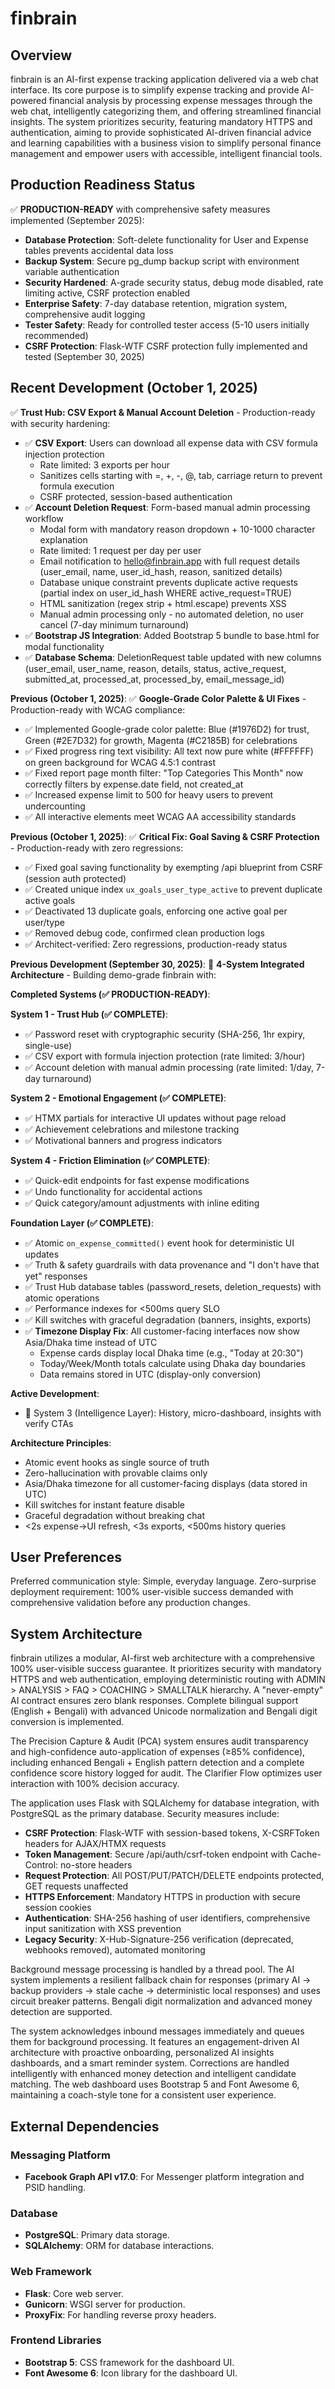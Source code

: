 # finbrain

## Overview
finbrain is an AI-first expense tracking application delivered via a web chat interface. Its core purpose is to simplify expense tracking and provide AI-powered financial analysis by processing expense messages through the web chat, intelligently categorizing them, and offering streamlined financial insights. The system prioritizes security, featuring mandatory HTTPS and authentication, aiming to provide sophisticated AI-driven financial advice and learning capabilities with a business vision to simplify personal finance management and empower users with accessible, intelligent financial tools.

## Production Readiness Status
✅ **PRODUCTION-READY** with comprehensive safety measures implemented (September 2025):
- **Database Protection**: Soft-delete functionality for User and Expense tables prevents accidental data loss
- **Backup System**: Secure pg_dump backup script with environment variable authentication 
- **Security Hardened**: A-grade security status, debug mode disabled, rate limiting active, CSRF protection enabled
- **Enterprise Safety**: 7-day database retention, migration system, comprehensive audit logging
- **Tester Safety**: Ready for controlled tester access (5-10 users initially recommended)
- **CSRF Protection**: Flask-WTF CSRF protection fully implemented and tested (September 30, 2025)

## Recent Development (October 1, 2025)
✅ **Trust Hub: CSV Export & Manual Account Deletion** - Production-ready with security hardening:
- ✅ **CSV Export**: Users can download all expense data with CSV formula injection protection
  - Rate limited: 3 exports per hour
  - Sanitizes cells starting with =, +, -, @, tab, carriage return to prevent formula execution
  - CSRF protected, session-based authentication
- ✅ **Account Deletion Request**: Form-based manual admin processing workflow
  - Modal form with mandatory reason dropdown + 10-1000 character explanation
  - Rate limited: 1 request per day per user
  - Email notification to hello@finbrain.app with full request details (user_email, name, user_id_hash, reason, sanitized details)
  - Database unique constraint prevents duplicate active requests (partial index on user_id_hash WHERE active_request=TRUE)
  - HTML sanitization (regex strip + html.escape) prevents XSS
  - Manual admin processing only - no automated deletion, no user cancel (7-day minimum turnaround)
- ✅ **Bootstrap JS Integration**: Added Bootstrap 5 bundle to base.html for modal functionality
- ✅ **Database Schema**: DeletionRequest table updated with new columns (user_email, user_name, reason, details, status, active_request, submitted_at, processed_at, processed_by, email_message_id)

**Previous (October 1, 2025)**:
✅ **Google-Grade Color Palette & UI Fixes** - Production-ready with WCAG compliance:
- ✅ Implemented Google-grade color palette: Blue (#1976D2) for trust, Green (#2E7D32) for growth, Magenta (#C2185B) for celebrations
- ✅ Fixed progress ring text visibility: All text now pure white (#FFFFFF) on green background for WCAG 4.5:1 contrast
- ✅ Fixed report page month filter: "Top Categories This Month" now correctly filters by expense.date field, not created_at
- ✅ Increased expense limit to 500 for heavy users to prevent undercounting
- ✅ All interactive elements meet WCAG AA accessibility standards

**Previous (October 1, 2025)**:
✅ **Critical Fix: Goal Saving & CSRF Protection** - Production-ready with zero regressions:
- ✅ Fixed goal saving functionality by exempting /api blueprint from CSRF (session auth protected)
- ✅ Created unique index `ux_goals_user_type_active` to prevent duplicate active goals
- ✅ Deactivated 13 duplicate goals, enforcing one active goal per user/type
- ✅ Removed debug code, confirmed clean production logs
- ✅ Architect-verified: Zero regressions, production-ready status

**Previous Development (September 30, 2025)**:
🚧 **4-System Integrated Architecture** - Building demo-grade finbrain with:

**Completed Systems (✅ PRODUCTION-READY)**:

**System 1 - Trust Hub (✅ COMPLETE)**:
- ✅ Password reset with cryptographic security (SHA-256, 1hr expiry, single-use)
- ✅ CSV export with formula injection protection (rate limited: 3/hour)
- ✅ Account deletion with manual admin processing (rate limited: 1/day, 7-day turnaround)

**System 2 - Emotional Engagement (✅ COMPLETE)**:
- ✅ HTMX partials for interactive UI updates without page reload
- ✅ Achievement celebrations and milestone tracking
- ✅ Motivational banners and progress indicators

**System 4 - Friction Elimination (✅ COMPLETE)**:
- ✅ Quick-edit endpoints for fast expense modifications
- ✅ Undo functionality for accidental actions
- ✅ Quick category/amount adjustments with inline editing

**Foundation Layer (✅ COMPLETE)**:
- ✅ Atomic `on_expense_committed()` event hook for deterministic UI updates
- ✅ Truth & safety guardrails with data provenance and "I don't have that yet" responses  
- ✅ Trust Hub database tables (password_resets, deletion_requests) with atomic operations
- ✅ Performance indexes for <500ms query SLO
- ✅ Kill switches with graceful degradation (banners, insights, exports)
- ✅ **Timezone Display Fix**: All customer-facing interfaces now show Asia/Dhaka time instead of UTC
  - Expense cards display local Dhaka time (e.g., "Today at 20:30")
  - Today/Week/Month totals calculate using Dhaka day boundaries
  - Data remains stored in UTC (display-only conversion)

**Active Development**:
- 🔧 System 3 (Intelligence Layer): History, micro-dashboard, insights with verify CTAs

**Architecture Principles**:
- Atomic event hooks as single source of truth
- Zero-hallucination with provable claims only
- Asia/Dhaka timezone for all customer-facing displays (data stored in UTC)
- Kill switches for instant feature disable
- Graceful degradation without breaking chat
- <2s expense→UI refresh, <3s exports, <500ms history queries

## User Preferences
Preferred communication style: Simple, everyday language.
Zero-surprise deployment requirement: 100% user-visible success demanded with comprehensive validation before any production changes.

## System Architecture
finbrain utilizes a modular, AI-first web architecture with a comprehensive 100% user-visible success guarantee. It prioritizes security with mandatory HTTPS and web authentication, employing deterministic routing with ADMIN > ANALYSIS > FAQ > COACHING > SMALLTALK hierarchy. A "never-empty" AI contract ensures zero blank responses. Complete bilingual support (English + Bengali) with advanced Unicode normalization and Bengali digit conversion is implemented.

The Precision Capture & Audit (PCA) system ensures audit transparency and high-confidence auto-application of expenses (≥85% confidence), including enhanced Bengali + English pattern detection and a complete confidence score history logged for audit. The Clarifier Flow optimizes user interaction with 100% decision accuracy.

The application uses Flask with SQLAlchemy for database integration, with PostgreSQL as the primary database. Security measures include:
- **CSRF Protection**: Flask-WTF with session-based tokens, X-CSRFToken headers for AJAX/HTMX requests
- **Token Management**: Secure /api/auth/csrf-token endpoint with Cache-Control: no-store headers
- **Request Protection**: All POST/PUT/PATCH/DELETE endpoints protected, GET requests unaffected
- **HTTPS Enforcement**: Mandatory HTTPS in production with secure session cookies
- **Authentication**: SHA-256 hashing of user identifiers, comprehensive input sanitization with XSS prevention
- **Legacy Security**: X-Hub-Signature-256 verification (deprecated, webhooks removed), automated monitoring

Background message processing is handled by a thread pool. The AI system implements a resilient fallback chain for responses (primary AI → backup providers → stale cache → deterministic local responses) and uses circuit breaker patterns. Bengali digit normalization and advanced money detection are supported.

The system acknowledges inbound messages immediately and queues them for background processing. It features an engagement-driven AI architecture with proactive onboarding, personalized AI insights dashboards, and a smart reminder system. Corrections are handled intelligently with enhanced money detection and intelligent candidate matching. The web dashboard uses Bootstrap 5 and Font Awesome 6, maintaining a coach-style tone for a consistent user experience.

## External Dependencies

### Messaging Platform
- **Facebook Graph API v17.0**: For Messenger platform integration and PSID handling.

### Database
- **PostgreSQL**: Primary data storage.
- **SQLAlchemy**: ORM for database interactions.

### Web Framework
- **Flask**: Core web server.
- **Gunicorn**: WSGI server for production.
- **ProxyFix**: For handling reverse proxy headers.

### Frontend Libraries
- **Bootstrap 5**: CSS framework for the dashboard UI.
- **Font Awesome 6**: Icon library for the dashboard UI.